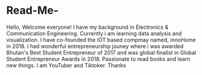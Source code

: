 # Read-Me-
Hello, Welcome everyone!
I have my background in Electronics & Communication Engineering.
Currently i am learning data analysis and visualization.
I have co-founded the IOT based compmay named, innoHome in 2018. 
I had wonderful entrepreneurship jouney where i was awarded Bhutan's Best Student Entrepreneur of 2017 and was global finalist in Global Student Entrepreneur Awards in 2018. 
Passionate to read books and learn new things. 
I am YouTuber and Tiktoker. 
Thanks 
